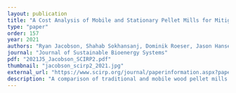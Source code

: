 ```yaml
---
layout: publication
title: "A Cost Analysis of Mobile and Stationary Pellet Mills for Mitigating Wildfire Costs"
type: "paper"
order: 157
year: 2021
authors: "Ryan Jacobson, Shahab Sokhansanj, Dominik Roeser, Jason Hansen, Bhushan Gopaluni, Xiaotao Bi"
journal: "Journal of Sustainable Bioenergy Systems"
pdf: "2021J5_Jacobson_SCIRP2.pdf"
thumbnail: "jacobson_scirp2_2021.jpg"
external_url: "https://www.scirp.org/journal/paperinformation.aspx?paperid=112080"
description: "A comparison of traditional and mobile wood pellet mills found that mobile systems had higher production costs. Wildfire suppression costs have consistently exceeded British Columbia’s budget set for such activities. Pelletization of excess wood for bioenergy applications has been proposed as a possible method of reducing the overall costs of fighting wildfires. In this study, a traditional pellet mill produces wood pellets from new, marginal feedstocks for $182.24 ± 24.47 tonne−1 and a mobile pellet production system produces wood pellets for $402.71 ± 24.18 tonne−1 . The traditional pellet mill produces 90,000 tonnes∙yr−1 with harvest residues being collected in the forest, transported to the pellet mill, dried, chipped, pelletized and then stored. The mobile system collects harvest residues from the forest, transports them to the forest landing where the trailer-mounted mobile pellet system is established and is then ground, pelletized and dried if needed. The mobile system uses a novel high moisture pelletization system and harvest residues to heat the biomass dryer used in the system. The mobile pellet system requires 22 systems to produce 90,000 tonnes∙yr−1 and each system should relocate 9 times in a year to minimize production costs related to feedstock quality and scarcity. These mobile pellet systems can allow increased forest management in forest areas at high risk for wildfires and reduce the cost of suppressing wildfires in treated areas."
---
```

